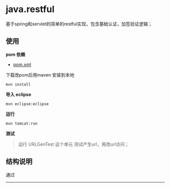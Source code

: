 
# java.restful

基于spring和servlet的简单的restful实现，包含基础认证，加签验证逻辑；

## 使用

**pom 依赖**  

- [pom.xml][1]

下载改pom后用maven 安装到本地

```shell
mvn install
```

**导入 eclipse**

```shell
mvn eclipse:eclipse
```

**运行**

```shell
mvn tomcat:run
```

**测试**

> 运行 URLGenTest 这个单元 测试产生url，用改url访问； 


## 结构说明
通过


---
[1]: https://github.com/aqnotecom/java.codestyle/blob/master/maven/com/aqnote/parent.all/1.0.3/pom.xml ""
